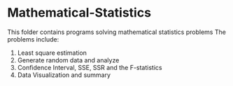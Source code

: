 # Mathematical-Statistics
This folder contains programs solving mathematical statistics problems
The problems include:
1. Least square estimation
2. Generate random data and analyze
3. Confidence Interval, SSE, SSR and the F-statistics
4. Data Visualization and summary

